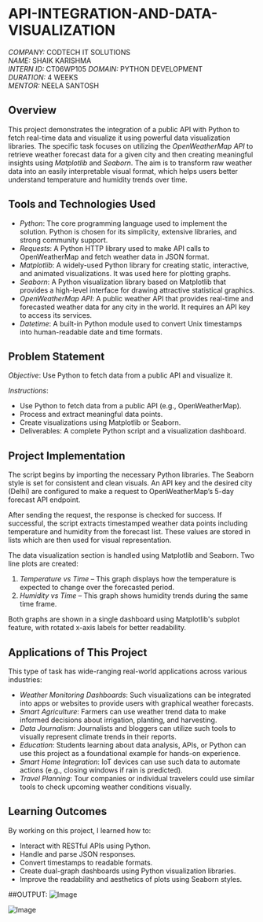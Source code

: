 # API-INTEGRATION-AND-DATA-VISUALIZATION

*COMPANY:* CODTECH IT SOLUTIONS  
*NAME:* SHAIK KARISHMA  
*INTERN ID:* CT06WP105
*DOMAIN:* PYTHON DEVELOPMENT  
*DURATION:* 4 WEEKS  
*MENTOR:* NEELA SANTOSH


## Overview

This project demonstrates the integration of a public API with Python to fetch real-time data and visualize it using powerful data visualization libraries. The specific task focuses on utilizing the *OpenWeatherMap API* to retrieve weather forecast data for a given city and then creating meaningful insights using *Matplotlib* and *Seaborn*. The aim is to transform raw weather data into an easily interpretable visual format, which helps users better understand temperature and humidity trends over time.

## Tools and Technologies Used

- *Python*: The core programming language used to implement the solution. Python is chosen for its simplicity, extensive libraries, and strong community support.
- *Requests*: A Python HTTP library used to make API calls to OpenWeatherMap and fetch weather data in JSON format.
- *Matplotlib*: A widely-used Python library for creating static, interactive, and animated visualizations. It was used here for plotting graphs.
- *Seaborn*: A Python visualization library based on Matplotlib that provides a high-level interface for drawing attractive statistical graphics.
- *OpenWeatherMap API*: A public weather API that provides real-time and forecasted weather data for any city in the world. It requires an API key to access its services.
- *Datetime*: A built-in Python module used to convert Unix timestamps into human-readable date and time formats.

## Problem Statement

*Objective*: Use Python to fetch data from a public API and visualize it.

*Instructions*:
- Use Python to fetch data from a public API (e.g., OpenWeatherMap).
- Process and extract meaningful data points.
- Create visualizations using Matplotlib or Seaborn.
- Deliverables: A complete Python script and a visualization dashboard.

## Project Implementation

The script begins by importing the necessary Python libraries. The Seaborn style is set for consistent and clean visuals. An API key and the desired city (Delhi) are configured to make a request to OpenWeatherMap’s 5-day forecast API endpoint.

After sending the request, the response is checked for success. If successful, the script extracts timestamped weather data points including temperature and humidity from the forecast list. These values are stored in lists which are then used for visual representation.

The data visualization section is handled using Matplotlib and Seaborn. Two line plots are created:

1. *Temperature vs Time* – This graph displays how the temperature is expected to change over the forecasted period.
2. *Humidity vs Time* – This graph shows humidity trends during the same time frame.

Both graphs are shown in a single dashboard using Matplotlib's subplot feature, with rotated x-axis labels for better readability.

## Applications of This Project

This type of task has wide-ranging real-world applications across various industries:

- *Weather Monitoring Dashboards*: Such visualizations can be integrated into apps or websites to provide users with graphical weather forecasts.
- *Smart Agriculture*: Farmers can use weather trend data to make informed decisions about irrigation, planting, and harvesting.
- *Data Journalism*: Journalists and bloggers can utilize such tools to visually represent climate trends in their reports.
- *Education*: Students learning about data analysis, APIs, or Python can use this project as a foundational example for hands-on experience.
- *Smart Home Integration*: IoT devices can use such data to automate actions (e.g., closing windows if rain is predicted).
- *Travel Planning*: Tour companies or individual travelers could use similar tools to check upcoming weather conditions visually.

## Learning Outcomes

By working on this project, I learned how to:
- Interact with RESTful APIs using Python.
- Handle and parse JSON responses.
- Convert timestamps to readable formats.
- Create dual-graph dashboards using Python visualization libraries.
- Improve the readability and aesthetics of plots using Seaborn styles.


##OUTPUT:
![Image](https://github.com/user-attachments/assets/f594ddc4-3a8a-4e33-ae90-e8f4f047cb3f)

![Image](https://github.com/user-attachments/assets/ca0c0877-174b-4e09-a668-f6578b1482c5)

